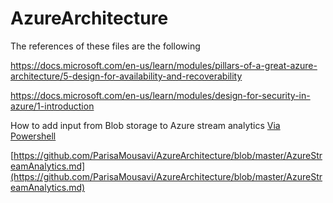 # AzureArchitecture

The references of these files are the following

https://docs.microsoft.com/en-us/learn/modules/pillars-of-a-great-azure-architecture/5-design-for-availability-and-recoverability

https://docs.microsoft.com/en-us/learn/modules/design-for-security-in-azure/1-introduction

How to add input from Blob storage to Azure stream analytics [Via Powershell](https://github.com/ParisaMousavi/AzureArchitecture/blob/master/AzureStreamAnalytics.md)

[https://github.com/ParisaMousavi/AzureArchitecture/blob/master/AzureStreamAnalytics.md](https://github.com/ParisaMousavi/AzureArchitecture/blob/master/AzureStreamAnalytics.md)

<!--stackedit_data:
eyJoaXN0b3J5IjpbLTU2MTI1ODYyMiwzMTIwODYxODEsLTQ0Nj
M3NTM5MF19
-->